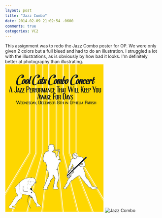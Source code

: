 ```yaml
---
layout: post
title: "Jazz Combo"
date: 2014-02-09 21:02:54 -0600
comments: true
categories: VC2
---
```

This assignment was to redo the Jazz Combo poster for OP.  We were only given 2 colors but a full bleed and had to do an illustration.  I struggled a lot with the illustrations, as is obviously by how bad it looks.  I'm definitely better at photography than illustrating.  
![Jazz Combo](/images/posts/jazz_poster.jpg "Jazz Poster")
![Jazz Combo](/images/posts/jazz_banner.jpg "Jazz Banner")